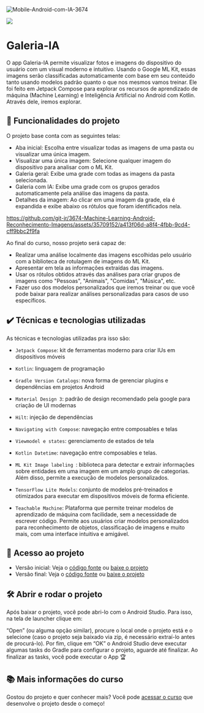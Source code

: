 
![Mobile-Android-com-IA-3674](https://github.com/git-jr/3674-Machine-Learning-Android-Reconhecimento-Imagens/assets/35709152/268b6b25-2e5d-4ce9-91aa-a2add9391dba)

![](https://img.shields.io/github/license/alura-cursos/android-com-kotlin-personalizando-ui)


# Galeria-IA
O app Galeria-IA permite visualizar fotos e imagens do dispositivo do usuário com um visual moderno e intuitivo.
Usando o Google ML Kit, essas imagens serão classificadas automaticamente com base em seu conteúdo tanto usando modelos padrão quanto o que nos mesmos vamos treinar.
Ele foi feito em Jetpack Compose para explorar os recursos de aprendizado de máquina (Machine Learning) e Inteligência Artificial no Android com Kotlin. Através dele, iremos explorar.


## 🔨 Funcionalidades do projeto
O projeto base conta com as seguintes telas:
- Aba inicial: Escolha entre visualizar todas as imagens de uma pasta ou visualizar uma única imagem.
- Visualizar uma única imagem: Selecione qualquer imagem do dispositivo para analisar com o ML Kit.
- Galeria geral: Exibe uma grade com todas as imagens da pasta selecionada.
- Galeria com IA: Exibe uma grade com os grupos gerados automaticamente pela análise das imagens da pasta.
- Detalhes da imagem: Ao clicar em uma imagem da grade, ela é expandida e exibe abaixo os rótulos que foram identificados nela.



https://github.com/git-jr/3674-Machine-Learning-Android-Reconhecimento-Imagens/assets/35709152/a413f06d-a8f4-4fbb-9cd4-cff9bbc2f9fa



Ao final do curso, nosso projeto será capaz de:

- Realizar uma análise localmente das imagens escolhidas pelo usuário com a biblioteca de rotulagem de imagens do ML Kit.
- Apresentar em tela as informações extraídas das imagens.
- Usar os rótulos obtidos através das análises para criar grupos de imagens como "Pessoas", "Animais", "Comidas", "Música", etc.
- Fazer uso dos modelos personalizados que iremos treinar ou que você pode baixar para realizar análises personalizadas para casos de uso específicos.



## ✔️ Técnicas e tecnologias utilizadas

As técnicas e tecnologias utilizadas pra isso são:

- `Jetpack Compose`: kit de ferramentas moderno para criar IUs em dispositivos móveis
- `Kotlin`: linguagem de programação
- `Gradle Version Catalogs`: nova forma de gerenciar plugins e dependências em projetos Android
- `Material Design 3`: padrão de design recomendado pela google para criação de UI modernas
- `Hilt`: injeção de dependências
- `Navigating with Compose`: navegação entre composables e telas
- `Viewmodel e states`: gerenciamento de estados de tela
- `Kotlin Datetime`: navegação entre composables e telas.  
- `ML Kit Image labeling `: biblioteca para detectar e extrair informações sobre entidades em uma imagem em um amplo grupo de categorias. Além disso, permite a execução de modelos personalizados.
- `TensorFlow Lite Models`: conjunto de modelos pré-treinados e otimizados para executar em dispositivos móveis de forma eficiente.

- `Teachable Machine`: Plataforma que permite treinar modelos de aprendizado de máquina com facilidade, sem a necessidade de escrever código. Permite aos usuários criar modelos personalizados para reconhecimento de objetos, classificação de imagens e muito mais, com uma interface intuitiva e amigável.



## 📁 Acesso ao projeto

- Versão inicial: Veja o [código fonte][codigo-inicial] ou [baixe o projeto][download-inicial]
- Versão final: Veja o [código fonte][codigo-final] ou [baixe o projeto][download-final]

## 🛠️ Abrir e rodar o projeto
Após baixar o projeto, você pode abri-lo com o Android Studio. Para isso, na tela de launcher clique em:

“Open” (ou alguma opção similar), procure o local onde o projeto está e o selecione (caso o projeto seja baixado via zip, é necessário extraí-lo antes de procurá-lo). Por fim, clique em “OK” o Android Studio deve executar algumas tasks do Gradle para configurar o projeto, aguarde até finalizar. Ao finalizar as tasks, você pode executar o App 🏆


## 📚 Mais informações do curso

Gostou do projeto e quer conhecer mais? Você pode [acessar o curso](https://www.alura.com.br/curso-online-android-ia-google-ml-kit-traducao-textos) que desenvolve o projeto desde o começo!

[codigo-inicial]: https://github.com/git-jr/3674-Machine-Learning-Android-Reconhecimento-Imagens
[download-inicial]: https://github.com/git-jr/3674-Machine-Learning-Android-Reconhecimento-Imagens/archive/refs/heads/projeto-base.zip

[codigo-final]: https://github.com/git-jr/3674-Machine-Learning-Android-Reconhecimento-Imagens/tree/aula05
[download-final]: https://github.com/git-jr/3674-Machine-Learning-Android-Reconhecimento-Imagens/archive/refs/heads/aula05.zip


